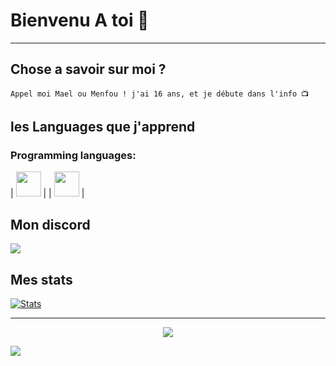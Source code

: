 # Bienvenu A toi 🧸 
---
## Chose a savoir sur moi ? 
```
Appel moi Mael ou Menfou ! j'ai 16 ans, et je débute dans l'info 📺
```
## les Languages que j'apprend 

### Programming languages:
<p align="center">

| <img src="https://logos-download.com/wp-content/uploads/2016/10/Python_logo_icon.png" height=40 width=40> |
| <img src="https://pluspng.com/img-png/logo-javascript-png-javascript-tutorials-400.png" height=40 width=40> |

</p>

## Mon discord 

<img src="https://discord.c99.nl/widget/theme-2/738474777060049017.png">

## Mes stats

[![Stats](https://github-readme-stats.vercel.app/api/top-langs/?username=m83L&theme=blue-green)]()

---
<p align="center">
  <img src="https://img.shields.io/github/followers/m83L?style=social">

  <img src="https://komarev.com/ghpvc/?username=m83L&color=blue"> </p>
